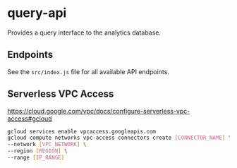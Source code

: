 # query-api

Provides a query interface to the analytics database.

## Endpoints

See the `src/index.js` file for all available API endpoints.

## Serverless VPC Access

https://cloud.google.com/vpc/docs/configure-serverless-vpc-access#gcloud

```bash
gcloud services enable vpcaccess.googleapis.com
gcloud compute networks vpc-access connectors create [CONNECTOR_NAME] \
--network [VPC_NETWORK] \
--region [REGION] \
--range [IP_RANGE]
```
